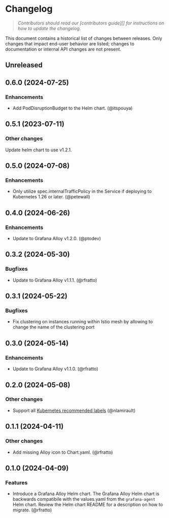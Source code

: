 # Changelog

> _Contributors should read our [contributors guide][] for instructions on how
> to update the changelog._

This document contains a historical list of changes between releases. Only
changes that impact end-user behavior are listed; changes to documentation or
internal API changes are not present.

Unreleased
----------

0.6.0 (2024-07-25)
------------------

### Enhancements

- Add PodDisruptionBudget to the Helm chart. (@itspouya)

0.5.1 (2023-07-11)
------------------

### Other changes

Update helm chart to use v1.2.1.

0.5.0 (2024-07-08)
------------------

### Enhancements

- Only utilize spec.internalTrafficPolicy in the Service if deploying to Kubernetes 1.26 or later. (@petewall)

0.4.0 (2024-06-26)
------------------

### Enhancements

- Update to Grafana Alloy v1.2.0. (@ptodev)

0.3.2 (2024-05-30)
------------------

### Bugfixes

- Update to Grafana Alloy v1.1.1. (@rfratto)

0.3.1 (2024-05-22)
------------------

### Bugfixes

- Fix clustering on instances running within Istio mesh by allowing to change the name of the clustering port

0.3.0 (2024-05-14)
------------------

### Enhancements

- Update to Grafana Alloy v1.1.0. (@rfratto)


0.2.0 (2024-05-08)
------------------

### Other changes

- Support all [Kubernetes recommended labels](https://kubernetes.io/docs/concepts/overview/working-with-objects/common-labels/) (@nlamirault)

0.1.1 (2024-04-11)
------------------

### Other changes

- Add missing Alloy icon to Chart.yaml. (@rfratto)

0.1.0 (2024-04-09)
------------------

### Features

- Introduce a Grafana Alloy Helm chart. The Grafana Alloy Helm chart is
  backwards compatibile with the values.yaml from the `grafana-agent` Helm
  chart. Review the Helm chart README for a description on how to migrate.
  (@rfratto)